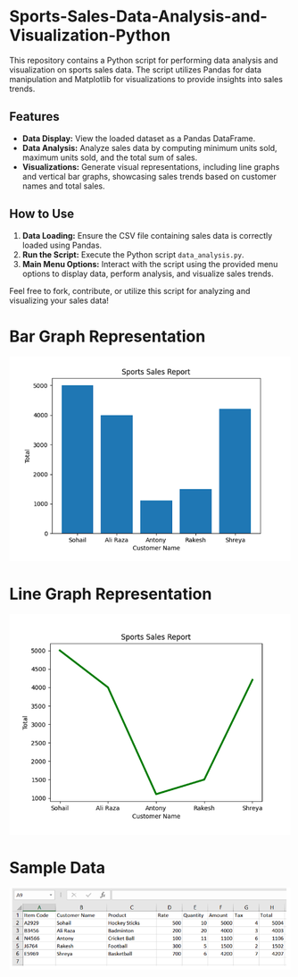 # Sports-Sales-Data-Analysis-and-Visualization-Python

This repository contains a Python script for performing data analysis and visualization on sports sales data. The script utilizes Pandas for data manipulation and Matplotlib for visualizations to provide insights into sales trends.

## Features
- **Data Display:** View the loaded dataset as a Pandas DataFrame.
- **Data Analysis:** Analyze sales data by computing minimum units sold, maximum units sold, and the total sum of sales.
- **Visualizations:** Generate visual representations, including line graphs and vertical bar graphs, showcasing sales trends based on customer names and total sales.

## How to Use
1. **Data Loading:** Ensure the CSV file containing sales data is correctly loaded using Pandas.
2. **Run the Script:** Execute the Python script `data_analysis.py`.
3. **Main Menu Options:** Interact with the script using the provided menu options to display data, perform analysis, and visualize sales trends.

Feel free to fork, contribute, or utilize this script for analyzing and visualizing your sales data!

# Bar Graph Representation 
![Sports Sales](https://github.com/SANJAYSS-SRM-26/Sports-Sales-Data-Analysis-and-Visualization-Python-/blob/main/barrep.png)

# Line Graph Representation
![Sports Sales](https://github.com/SANJAYSS-SRM-26/Sports-Sales-Data-Analysis-and-Visualization-Python-/blob/main/linerep.png)

# Sample Data
![Sports Sales](https://github.com/SANJAYSS-SRM-26/Sports-Sales-Data-Analysis-and-Visualization-Python-/blob/main/SampleData.png)






